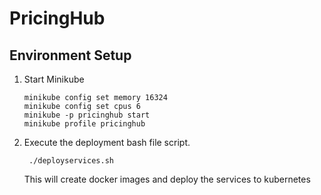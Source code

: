 # PricingHub

## Environment Setup

1. Start Minikube

       minikube config set memory 16324
       minikube config set cpus 6
       minikube -p pricinghub start
       minikube profile pricinghub

2. Execute the deployment bash file script.

        ./deployservices.sh

    This will create docker images and deploy the services to kubernetes



